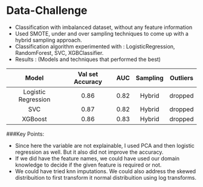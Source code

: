 # Data-Challenge
- Classification with imbalanced dataset, without any feature information
- Used SMOTE, under and over sampling techniques to come up with a hybrid sampling approach.
- Classification algorithm experimented with : LogisticRegression, RandomForest, SVC, XGBClassifier.
- Results : (Models and techniques that performed the best)
 
| Model  | Val set Accuracy  | AUC  | Sampling | Outliers
|:-:|:-:|:-:| :-: | :-: |
|  Logistic Regression | 0.86  | 0.82  | Hybrid | dropped
| SVC  |  0.87  |  0.82 | Hybrid | dropped
| XGBoost | 0.86 | 0.83 | Hybrid | dropped

###Key Points:
- Since here the variable are not explainable, I used PCA and then logistic regression as well. But it also did not improve the accuracy.
- If we did have the feature names, we could have used our domain knowledge to decide if the given feature is required or not.
- We could have tried knn imputations. We could also address the skewed distribuition to first transform it normal distribuition using log transforms.

